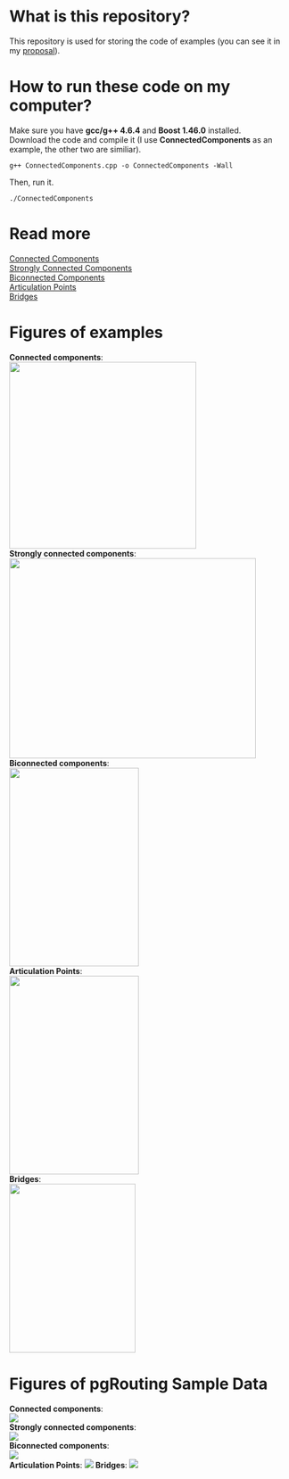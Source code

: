 # What is this repository?

This repository is used for storing the code of examples (you can see it in my [proposal](https://docs.google.com/document/d/1UAbERsM32ZaAaz1gjGeMVgi_PDB-bl5rFYtooU0V5WI/edit?usp=sharing])).  

# How to run these code on my computer?

Make sure you have **gcc/g++ 4.6.4** and **Boost 1.46.0** installed.  
Download the code and compile it (I use **ConnectedComponents** as an example, the other two are similiar).  
```
g++ ConnectedComponents.cpp -o ConnectedComponents -Wall
```
Then, run it.  
```
./ConnectedComponents
```

# Read more

[Connected Components](http://www.boost.org/doc/libs/1_46_0/libs/graph/doc/connected_components.html)  
[Strongly Connected Components](http://www.boost.org/doc/libs/1_46_0/libs/graph/doc/strong_components.html)  
[Biconnected Components](http://www.boost.org/doc/libs/1_46_0/libs/graph/doc/biconnected_components.html)  
[Articulation Points](http://www.boost.org/doc/libs/1_46_0/libs/graph/doc/biconnected_components.html#sec:articulation_points)  
[Bridges](https://en.wikipedia.org/wiki/Bridge_(graph_theory))  

# Figures of examples
**Connected components**:  
<img src="/images/examples/cc.png" width="335" height="335" />  
**Strongly connected components**:  
<img src="/images/examples/scc.png" width="442" height="359" />  
**Biconnected components**:  
<img src="/images/examples/bcc.png" width="232" height="356" />  
**Articulation Points**:  
<img src="/images/examples/ap.png" width="232" height="356" />  
**Bridges**:  
<img src="/images/examples/bri.png" width="226" height="303" />  

# Figures of pgRouting Sample Data
**Connected components**:  
![](images/pgrSample/cc.png)  
**Strongly connected components**:  
![](images/pgrSample/scc.png)  
**Biconnected components**:  
![](images/pgrSample/bcc.png)  
**Articulation Points**:
![](images/pgrSample/ap.png)
**Bridges**:
![](images/pgrSample/bri.png)

